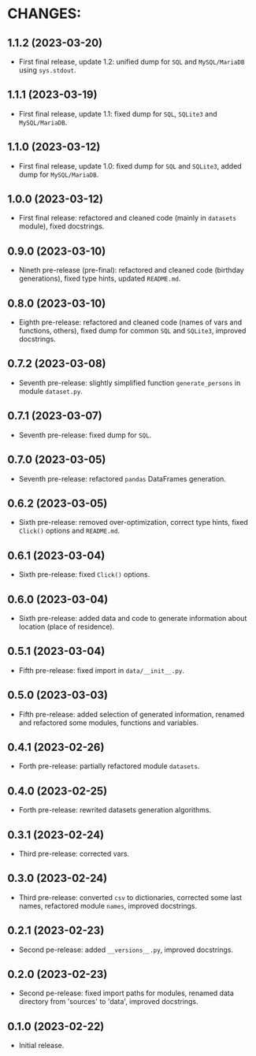 # CHANGES:

## 1.1.2 (2023-03-20)

- First final release, update 1.2: unified dump for `SQL` and `MySQL/MariaDB` using `sys.stdout`.

## 1.1.1 (2023-03-19)

- First final release, update 1.1: fixed dump for `SQL`, `SQLite3` and `MySQL/MariaDB`.

## 1.1.0 (2023-03-12)

- First final release, update 1.0: fixed dump for `SQL` and `SQLite3`, added dump for `MySQL/MariaDB`.

## 1.0.0 (2023-03-12)

- First final release: refactored and cleaned code (mainly in `datasets` module), fixed docstrings.

## 0.9.0 (2023-03-10)

- Nineth pre-release (pre-final): refactored and cleaned code (birthday generations), fixed type hints, updated `README.md`.

## 0.8.0 (2023-03-10)

- Eighth pre-release: refactored and cleaned code (names of vars and functions, others), fixed dump for common `SQL` and `SQLite3`, improved docstrings.

## 0.7.2 (2023-03-08)

- Seventh pre-release: slightly simplified function `generate_persons` in module `dataset.py`.

## 0.7.1 (2023-03-07)

- Seventh pre-release: fixed dump for `SQL`.

## 0.7.0 (2023-03-05)

- Seventh pre-release: refactored `pandas` DataFrames generation.

## 0.6.2 (2023-03-05)

- Sixth pre-release: removed over-optimization, correct type hints, fixed `Click()` options and `README.md`.

## 0.6.1 (2023-03-04)

- Sixth pre-release: fixed `Click()` options.

## 0.6.0 (2023-03-04)

- Sixth pre-release: added data and code to generate information about location (place of residence).

## 0.5.1 (2023-03-04)

- Fifth pre-release: fixed import in `data/__init__.py`.

## 0.5.0 (2023-03-03)

- Fifth pre-release: added selection of generated information, renamed and refactored some modules, functions and variables.

## 0.4.1 (2023-02-26)

- Forth pre-release: partially refactored module `datasets`.

## 0.4.0 (2023-02-25)

- Forth pre-release: rewrited datasets generation algorithms.

## 0.3.1 (2023-02-24)

- Third pre-release: corrected vars.

## 0.3.0 (2023-02-24)

- Third pre-release: converted `csv` to dictionaries, corrected some last names, refactored module `names`, improved docstrings.

## 0.2.1 (2023-02-23)

- Second pe-release: added `__versions__.py`, improved docstrings.

## 0.2.0 (2023-02-23)

- Second pe-release: fixed import paths for modules, renamed data directory from 'sources' to 'data', improved docstrings.

## 0.1.0 (2023-02-22)

- Initial release.
